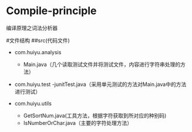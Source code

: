 # Compile-principle
编译原理之词法分析器

#文件结构
##src(代码文件)

- com.huiyu.analysis
    - Main.java（几个读取测试文件并将测试文件，内容进行字符串处理的方法）
    
- com.huiyu.test
  -junitTest.java（采用单元测试的方法对Main.java中的方法进行测试）

- com.huiyu.utils
  - GetSortNum.java(工具方法，根据字符获取到所对应的种别码)
  - IsNumberOrChar.java（主要的字符处理方法）
